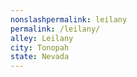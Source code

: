 ```yaml
---
﻿nonslashpermalink: leilany
permalink: /leilany/
alley: Leilany
city: Tonopah
state: Nevada
---
```

